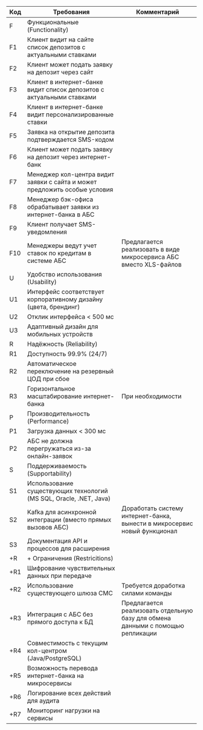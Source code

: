 | Код | Требования                                                                    | Комментарий                                                                   |
|-----|-------------------------------------------------------------------------------|-------------------------------------------------------------------------------|
| F   | Функциональные (Functionality)                                                |                                                                               |
| F1  | Клиент видит на сайте список депозитов с актуальными ставками                 |                                                                               |
| F2  | Клиент может подать заявку на депозит через сайт                              |                                                                               |
| F3  | Клиент в интернет-банке видит список депозитов с актуальными ставками         |                                                                               |
| F4  | Клиент в интернет-банке видит персонализированные ставки                      |                                                                               |
| F5  | Заявка на открытие депозита подтверждается SMS-кодом                          |                                                                               |
| F6  | Клиент может подать заявку на депозит через интернет-банк                     |                                                                               |
| F7  | Менеджер кол-центра видит заявки с сайта и может предложить особые условия    |                                                                               |
| F8  | Менеджер бэк-офиса обрабатывает заявки из интернет-банка в АБС                |                                                                               |
| F9  | Клиент получает SMS-уведомления                                               |                                                                               |
| F10 | Менеджеры ведут учет ставок по кредитам в системе АБС                         |Предлагается реализовать в виде микросервиса АБС вместо XLS-файлов             |
| U   | Удобство использования (Usability)                                            |                                                                               |
| U1  | Интерфейс соответствует корпоративному дизайну (цвета, брендинг)              |                                                                               |
| U2  | Отклик интерфейса < 500 мс                                                    |                                                                               |
| U3  | Адаптивный дизайн для мобильных устройств                                     |                                                                               |
| R   | Надёжность (Reliability)                                                      |                                                                               |
| R1  | Доступность 99.9% (24/7)                                                      |                                                                               |
| R2  | Автоматическое переключение на резервный ЦОД при сбое                         |                                                                               |
| R3  | Горизонтальное масштабирование интернет-банка                                 |При необходимости                                                              |
| P   | Производительность (Performance)                                              |                                                                               |
| P1  | Загрузка данных < 300 мс                                                      |                                                                               |
| P2  | АБС не должна перегружаться из-за онлайн-заявок                               |                                                                               |
| S   | Поддерживаемость (Supportability)                                             |                                                                               |
| S1  | Использование существующих технологий (MS SQL, Oracle, .NET, Java)            |                                                                               |
| S2  | Kafka для асинхронной интеграции (вместо прямых вызовов АБС)                  |Доработать систему интернет-банка, вынести в микросервис новый функционал      |
| S3  | Документация API и процессов для расширения                                   |                                                                               |
| +R  | + Ограничения (Restricitions)                                                 |                                                                               |
| +R1 | Шифрование чувствительных данных при передаче                                 |                                                                               |
| +R2 | Использование существующего шлюза СМС                                         |Требуется доработка силами команды                                             |
| +R3 | Интеграция с АБС без прямого доступа к БД                                     |Предлагается реализовать отдельную базу для обмена данными с помощью репликации|
| +R4 | Совместимость с текущим кол-центром (Java/PostgreSQL)                         |                                                                               |
| +R5 | Возможность перевода интернет-банка на микросервисы                           |                                                                               |
| +R6 | Логирование всех действий для аудита                                          |                                                                               |
| +R7 | Мониторинг нагрузки на сервисы                                                |                                                                               |